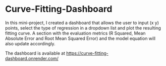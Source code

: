 # Curve-Fitting-Dashboard

In this mini-project, I created a dashboard that allows the user to input (x y) points, select the type of regression in a dropdown list and plot the resulting fitting curve. A section with the evaluation metrics (R Squared, Mean Absolute Error and Root Mean Squared Error) and the model equation will also update accordingly.

The dashboard is available at https://curve-fitting-dashboard.onrender.com/
